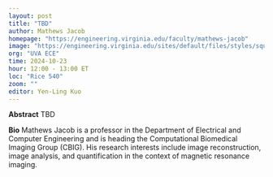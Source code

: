 ```yaml
---
layout: post
title: "TBD"
author: Mathews Jacob
homepage: "https://engineering.virginia.edu/faculty/mathews-jacob"
image: "https://engineering.virginia.edu/sites/default/files/styles/square_xxsml/public/2024-08/mjacob_0.webp"
org: "UVA ECE"
time: 2024-10-23
hour: 12:00 - 13:00 ET
loc: "Rice 540"
zoom: ""
editor: Yen-Ling Kuo
---
```


**Abstract**
TBD

**Bio**
Mathews Jacob is a professor in the Department of Electrical and Computer Engineering and is heading the Computational Biomedical Imaging Group (CBIG). His research interests include image reconstruction, image analysis, and quantification in the context of magnetic resonance imaging.

